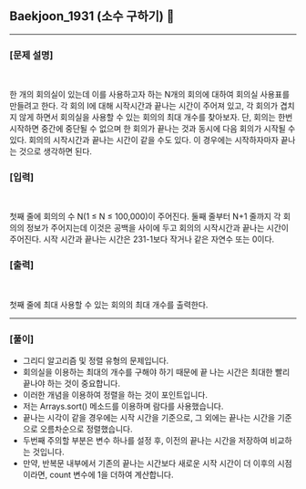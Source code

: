 ## Baekjoon_1931 (소수 구하기) 🚀
___


### **[문제 설명]**
<br>

한 개의 회의실이 있는데 이를 사용하고자 하는 N개의 회의에 대하여 회의실 사용표를 만들려고 한다. 각 회의 I에 대해 시작시간과 끝나는 시간이 주어져 있고, 각 회의가 겹치지 않게 하면서 회의실을 사용할 수 있는 회의의 최대 개수를 찾아보자. 단, 회의는 한번 시작하면 중간에 중단될 수 없으며 한 회의가 끝나는 것과 동시에 다음 회의가 시작될 수 있다. 회의의 시작시간과 끝나는 시간이 같을 수도 있다. 이 경우에는 시작하자마자 끝나는 것으로 생각하면 된다.


### **[입력]**
<br>

첫째 줄에 회의의 수 N(1 ≤ N ≤ 100,000)이 주어진다. 둘째 줄부터 N+1 줄까지 각 회의의 정보가 주어지는데 이것은 공백을 사이에 두고 회의의 시작시간과 끝나는 시간이 주어진다. 시작 시간과 끝나는 시간은 231-1보다 작거나 같은 자연수 또는 0이다.

### **[출력]**
<br>

첫째 줄에 최대 사용할 수 있는 회의의 최대 개수를 출력한다.

___


### **[풀이]**

- 그리디 알고리즘 및 정렬 유형의 문제입니다.
- 회의실을 이용하는 최대의 개수를 구해야 하기 때문에 끝 나는 시간은 최대한 빨리 끝나야 하는 것이 중요합니다.
- 이러한 개념을 이용하여 정렬을 하는 것이 포인트입니다.
- 저는 Arrays.sort() 메소드를 이용하며 람다를 사용했습니다.
- 끝나는 시각이 같을 경우에는 시작 시간을 기준으로, 그 외에는 끝나는 시간을 기준으로 오름차순으로 정렬했습니다.
- 두번째 주의할 부분은 변수 하나를 설정 후, 이전의 끝나는 시간을 저장하여 비교하는 것입니다.
- 만약, 반복문 내부에서 기존의 끝나는 시간보다 새로운 시작 시간이 더 이후의 시점이라면, count 변수에 1을 더하여 계산합니다. 
